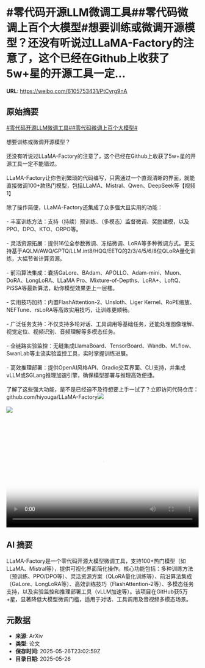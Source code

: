 # #零代码开源LLM微调工具##零代码微调上百个大模型#想要训练或微调开源模型？还没有听说过LLaMA-Factory的注意了，这个已经在Github上收获了5w+星的开源工具一定...

**URL**: https://weibo.com/6105753431/PtCyrg9nA

## 原始摘要

<a href="https://m.weibo.cn/search?containerid=231522type%3D1%26t%3D10%26q%3D%23%E9%9B%B6%E4%BB%A3%E7%A0%81%E5%BC%80%E6%BA%90LLM%E5%BE%AE%E8%B0%83%E5%B7%A5%E5%85%B7%23&amp;extparam=%23%E9%9B%B6%E4%BB%A3%E7%A0%81%E5%BC%80%E6%BA%90LLM%E5%BE%AE%E8%B0%83%E5%B7%A5%E5%85%B7%23" data-hide=""><span class="surl-text">#零代码开源LLM微调工具#</span></a><a href="https://m.weibo.cn/search?containerid=231522type%3D1%26t%3D10%26q%3D%23%E9%9B%B6%E4%BB%A3%E7%A0%81%E5%BE%AE%E8%B0%83%E4%B8%8A%E7%99%BE%E4%B8%AA%E5%A4%A7%E6%A8%A1%E5%9E%8B%23&amp;extparam=%23%E9%9B%B6%E4%BB%A3%E7%A0%81%E5%BE%AE%E8%B0%83%E4%B8%8A%E7%99%BE%E4%B8%AA%E5%A4%A7%E6%A8%A1%E5%9E%8B%23" data-hide=""><span class="surl-text">#零代码微调上百个大模型#</span></a><br><br>想要训练或微调开源模型？<br><br>还没有听说过LLaMA-Factory的注意了，这个已经在Github上收获了5w+星的开源工具一定不能错过。<br><br>LLaMA-Factory让你告别繁琐的代码编写，只需通过一个直观清晰的界面，就能直接微调100+款热门模型，包括LLaMA、Mistral、Qwen、DeepSeek等【视频1】<br><br>除了操作简便，LLaMA-Factory还集成了众多强大且实用的功能：<br><br>- 丰富训练方法：支持（持续）预训练、（多模态）监督微调、奖励建模，以及PPO、DPO、KTO、ORPO等。<br><br>- 灵活资源拓展：提供16位全参数微调、冻结微调、LoRA等多种微调方式。更支持基于AQLM/AWQ/GPTQ/LLM.int8/HQQ/EETQ的2/3/4/5/6/8位QLoRA量化训练，大幅节省计算资源。<br><br>- 前沿算法集成：囊括GaLore、BAdam、APOLLO、Adam-mini、Muon、DoRA、LongLoRA、LLaMA Pro、Mixture-of-Depths、LoRA+、LoftQ、PiSSA等最新算法，助你模型效果更上一层楼。<br><br>- 实用技巧加持：内置FlashAttention-2、Unsloth、Liger Kernel、RoPE缩放、NEFTune、rsLoRA等高效实用技巧，让训练更顺畅。<br><br>- 广泛任务支持：不仅支持多轮对话、工具调用等基础任务，还能处理图像理解、视觉定位、视频识别、音频理解等多模态任务。<br><br>- 全链路实验监控：无缝集成LlamaBoard、TensorBoard、Wandb、MLflow、SwanLab等主流实验监控工具，实时掌握训练进展。<br><br>- 高效推理部署：提供OpenAI风格API、Gradio交互界面、CLI支持，并集成vLLM或SGLang推理加速引擎，确保模型部署与推理高效便捷。<br><br>了解了这些强大功能，是不是已经迫不及待想要上手一试了？立即访问代码仓库：github.com/hiyouga/LLaMA-Factory<img style="" src="https://tvax4.sinaimg.cn/large/006Fd7o3ly1i1szzvucb5j30u80u0mz2.jpg" referrerpolicy="no-referrer"><br><br><img style="" src="https://tvax4.sinaimg.cn/large/006Fd7o3gy1i1szz7cfg7j310m0x0tig.jpg" referrerpolicy="no-referrer"><br><br><br clear="both"><div style="clear: both"></div><video controls="controls" poster="https://tvax4.sinaimg.cn/orj480/006Fd7o3ly1i1szzvy11tj30u80u0mz2.jpg" style="width: 100%"><source src="https://f.video.weibocdn.com/o0/Vok6H8iwlx08oy2gv7qM010412002Waa0E010.mp4?label=mp4_720p&amp;template=724x720.25.0&amp;ori=0&amp;ps=1CwnkDw1GXwCQx&amp;Expires=1748303859&amp;ssig=eja6IUkUPE&amp;KID=unistore,video"><source src="https://f.video.weibocdn.com/o0/CCJdgVkelx08oy2gpvcQ010412001C530E010.mp4?label=mp4_hd&amp;template=480x480.25.0&amp;ori=0&amp;ps=1CwnkDw1GXwCQx&amp;Expires=1748303859&amp;ssig=5cWjurcqBk&amp;KID=unistore,video"><source src="https://f.video.weibocdn.com/o0/7GM8vlqylx08oy2gnhXy0104120017240E010.mp4?label=mp4_ld&amp;template=360x360.25.0&amp;ori=0&amp;ps=1CwnkDw1GXwCQx&amp;Expires=1748303859&amp;ssig=WpXt5WvJSr&amp;KID=unistore,video"><p>视频无法显示，请前往<a href="https://video.weibo.com/show?fid=1034%3A5170597005557793" target="_blank" rel="noopener noreferrer">微博视频</a>观看。</p></video>

## AI 摘要

LLaMA-Factory是一个零代码开源大模型微调工具，支持100+热门模型（如LLaMA、Mistral等），提供可视化界面简化操作。核心功能包括：多种训练方法（预训练、PPO/DPO等）、灵活资源方案（QLoRA量化训练等）、前沿算法集成（GaLore、LongLoRA等）、高效训练技巧（FlashAttention-2等）、多模态任务支持，以及实验监控和推理部署工具（vLLM加速等）。该项目在GitHub获5万+星，显著降低大模型微调门槛，适用于对话、工具调用及音视频多模态场景。

## 元数据

- **来源**: ArXiv
- **类型**: 论文
- **保存时间**: 2025-05-26T23:02:59Z
- **目录日期**: 2025-05-26
